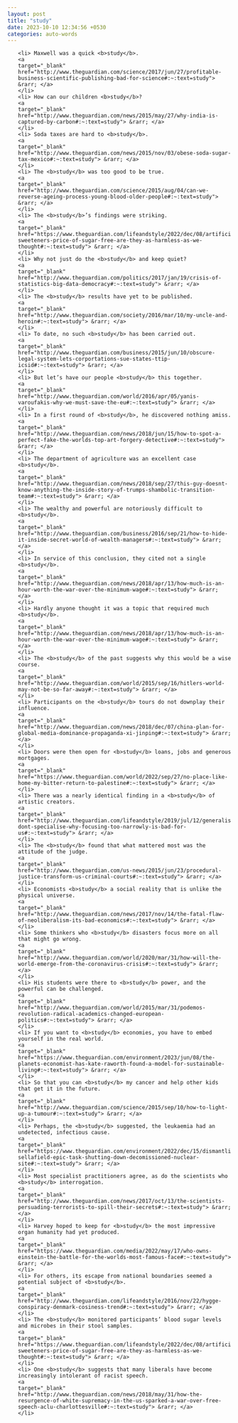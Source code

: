 ```yaml
---
layout: post
title: "study"
date: 2023-10-10 12:34:56 +0530
categories: auto-words
---
```

<ol>

    <li> Maxwell was a quick <b>study</b>.
    <a 
    target="_blank" 
    href="http://www.theguardian.com/science/2017/jun/27/profitable-business-scientific-publishing-bad-for-science#:~:text=study"> &rarr; </a>
    </li>
    <li> How can our children <b>study</b>?
    <a 
    target="_blank" 
    href="http://www.theguardian.com/news/2015/may/27/why-india-is-captured-by-carbon#:~:text=study"> &rarr; </a>
    </li>
    <li> Soda taxes are hard to <b>study</b>.
    <a 
    target="_blank" 
    href="http://www.theguardian.com/news/2015/nov/03/obese-soda-sugar-tax-mexico#:~:text=study"> &rarr; </a>
    </li>
    <li> The <b>study</b> was too good to be true.
    <a 
    target="_blank" 
    href="http://www.theguardian.com/science/2015/aug/04/can-we-reverse-ageing-process-young-blood-older-people#:~:text=study"> &rarr; </a>
    </li>
    <li> The <b>study</b>’s findings were striking.
    <a 
    target="_blank" 
    href="https://www.theguardian.com/lifeandstyle/2022/dec/08/artificial-sweeteners-price-of-sugar-free-are-they-as-harmless-as-we-thought#:~:text=study"> &rarr; </a>
    </li>
    <li> Why not just do the <b>study</b> and keep quiet?
    <a 
    target="_blank" 
    href="http://www.theguardian.com/politics/2017/jan/19/crisis-of-statistics-big-data-democracy#:~:text=study"> &rarr; </a>
    </li>
    <li> The <b>study</b> results have yet to be published.
    <a 
    target="_blank" 
    href="http://www.theguardian.com/society/2016/mar/10/my-uncle-and-heroin#:~:text=study"> &rarr; </a>
    </li>
    <li> To date, no such <b>study</b> has been carried out.
    <a 
    target="_blank" 
    href="http://www.theguardian.com/business/2015/jun/10/obscure-legal-system-lets-corportations-sue-states-ttip-icsid#:~:text=study"> &rarr; </a>
    </li>
    <li> But let’s have our people <b>study</b> this together.
    <a 
    target="_blank" 
    href="http://www.theguardian.com/world/2016/apr/05/yanis-varoufakis-why-we-must-save-the-eu#:~:text=study"> &rarr; </a>
    </li>
    <li> In a first round of <b>study</b>, he discovered nothing amiss.
    <a 
    target="_blank" 
    href="http://www.theguardian.com/news/2018/jun/15/how-to-spot-a-perfect-fake-the-worlds-top-art-forgery-detective#:~:text=study"> &rarr; </a>
    </li>
    <li> The department of agriculture was an excellent case <b>study</b>.
    <a 
    target="_blank" 
    href="http://www.theguardian.com/news/2018/sep/27/this-guy-doesnt-know-anything-the-inside-story-of-trumps-shambolic-transition-team#:~:text=study"> &rarr; </a>
    </li>
    <li> The wealthy and powerful are notoriously difficult to <b>study</b>.
    <a 
    target="_blank" 
    href="http://www.theguardian.com/business/2016/sep/21/how-to-hide-it-inside-secret-world-of-wealth-managers#:~:text=study"> &rarr; </a>
    </li>
    <li> In service of this conclusion, they cited not a single <b>study</b>.
    <a 
    target="_blank" 
    href="http://www.theguardian.com/news/2018/apr/13/how-much-is-an-hour-worth-the-war-over-the-minimum-wage#:~:text=study"> &rarr; </a>
    </li>
    <li> Hardly anyone thought it was a topic that required much <b>study</b>.
    <a 
    target="_blank" 
    href="http://www.theguardian.com/news/2018/apr/13/how-much-is-an-hour-worth-the-war-over-the-minimum-wage#:~:text=study"> &rarr; </a>
    </li>
    <li> The <b>study</b> of the past suggests why this would be a wise course.
    <a 
    target="_blank" 
    href="http://www.theguardian.com/world/2015/sep/16/hitlers-world-may-not-be-so-far-away#:~:text=study"> &rarr; </a>
    </li>
    <li> Participants on the <b>study</b> tours do not downplay their influence.
    <a 
    target="_blank" 
    href="http://www.theguardian.com/news/2018/dec/07/china-plan-for-global-media-dominance-propaganda-xi-jinping#:~:text=study"> &rarr; </a>
    </li>
    <li> Doors were then open for <b>study</b> loans, jobs and generous mortgages.
    <a 
    target="_blank" 
    href="https://www.theguardian.com/world/2022/sep/27/no-place-like-home-my-bitter-return-to-palestine#:~:text=study"> &rarr; </a>
    </li>
    <li> There was a nearly identical finding in a <b>study</b> of artistic creators.
    <a 
    target="_blank" 
    href="http://www.theguardian.com/lifeandstyle/2019/jul/12/generalise-dont-specialise-why-focusing-too-narrowly-is-bad-for-us#:~:text=study"> &rarr; </a>
    </li>
    <li> The <b>study</b> found that what mattered most was the attitude of the judge.
    <a 
    target="_blank" 
    href="http://www.theguardian.com/us-news/2015/jun/23/procedural-justice-transform-us-criminal-courts#:~:text=study"> &rarr; </a>
    </li>
    <li> Economists <b>study</b> a social reality that is unlike the physical universe.
    <a 
    target="_blank" 
    href="http://www.theguardian.com/news/2017/nov/14/the-fatal-flaw-of-neoliberalism-its-bad-economics#:~:text=study"> &rarr; </a>
    </li>
    <li> Some thinkers who <b>study</b> disasters focus more on all that might go wrong.
    <a 
    target="_blank" 
    href="http://www.theguardian.com/world/2020/mar/31/how-will-the-world-emerge-from-the-coronavirus-crisis#:~:text=study"> &rarr; </a>
    </li>
    <li> His students were there to <b>study</b> power, and the powerful can be challenged.
    <a 
    target="_blank" 
    href="http://www.theguardian.com/world/2015/mar/31/podemos-revolution-radical-academics-changed-european-politics#:~:text=study"> &rarr; </a>
    </li>
    <li> If you want to <b>study</b> economies, you have to embed yourself in the real world.
    <a 
    target="_blank" 
    href="https://www.theguardian.com/environment/2023/jun/08/the-planets-economist-has-kate-raworth-found-a-model-for-sustainable-living#:~:text=study"> &rarr; </a>
    </li>
    <li> So that you can <b>study</b> my cancer and help other kids that get it in the future.
    <a 
    target="_blank" 
    href="http://www.theguardian.com/science/2015/sep/10/how-to-light-up-a-tumour#:~:text=study"> &rarr; </a>
    </li>
    <li> Perhaps, the <b>study</b> suggested, the leukaemia had an undetected, infectious cause.
    <a 
    target="_blank" 
    href="https://www.theguardian.com/environment/2022/dec/15/dismantling-sellafield-epic-task-shutting-down-decomissioned-nuclear-site#:~:text=study"> &rarr; </a>
    </li>
    <li> Most specialist practitioners agree, as do the scientists who <b>study</b> interrogation.
    <a 
    target="_blank" 
    href="http://www.theguardian.com/news/2017/oct/13/the-scientists-persuading-terrorists-to-spill-their-secrets#:~:text=study"> &rarr; </a>
    </li>
    <li> Harvey hoped to keep for <b>study</b> the most impressive organ humanity had yet produced.
    <a 
    target="_blank" 
    href="https://www.theguardian.com/media/2022/may/17/who-owns-einstein-the-battle-for-the-worlds-most-famous-face#:~:text=study"> &rarr; </a>
    </li>
    <li> For others, its escape from national boundaries seemed a potential subject of <b>study</b>.
    <a 
    target="_blank" 
    href="http://www.theguardian.com/lifeandstyle/2016/nov/22/hygge-conspiracy-denmark-cosiness-trend#:~:text=study"> &rarr; </a>
    </li>
    <li> The <b>study</b> monitored participants’ blood sugar levels and microbes in their stool samples.
    <a 
    target="_blank" 
    href="https://www.theguardian.com/lifeandstyle/2022/dec/08/artificial-sweeteners-price-of-sugar-free-are-they-as-harmless-as-we-thought#:~:text=study"> &rarr; </a>
    </li>
    <li> One <b>study</b> suggests that many liberals have become increasingly intolerant of racist speech.
    <a 
    target="_blank" 
    href="http://www.theguardian.com/news/2018/may/31/how-the-resurgence-of-white-supremacy-in-the-us-sparked-a-war-over-free-speech-aclu-charlottesville#:~:text=study"> &rarr; </a>
    </li>